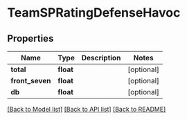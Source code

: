 # TeamSPRatingDefenseHavoc

## Properties
Name | Type | Description | Notes
------------ | ------------- | ------------- | -------------
**total** | **float** |  | [optional] 
**front_seven** | **float** |  | [optional] 
**db** | **float** |  | [optional] 

[[Back to Model list]](../README.md#documentation-for-models) [[Back to API list]](../README.md#documentation-for-api-endpoints) [[Back to README]](../README.md)


